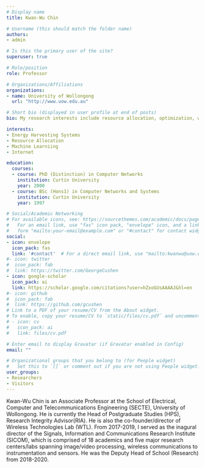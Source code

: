 ```yaml
---
# Display name
title: Kwan-Wu Chin

# Username (this should match the folder name)
authors:
- admin

# Is this the primary user of the site?
superuser: true

# Role/position
role: Professor

# Organizations/Affiliations
organizations:
- name: University of Wollongong
  url: "http://www.uow.edu.au"

# Short bio (displayed in user profile at end of posts)
bio: My research interests include resource allocation, optimization, wireless networks, Internet of Things.

interests:
- Energy Harvesting Systems
- Resource Allocation
- Machine Learniing
- Internet

education:
  courses:
  - course: PhD (Distinction) in Computer Networks
    institution: Curtin University
    year: 2000  
  - course: BSc (Hons1) in Computer Networks and Systems
    institution: Curtin University
    year: 1997

# Social/Academic Networking
# For available icons, see: https://sourcethemes.com/academic/docs/page-builder/#icons
#   For an email link, use "fas" icon pack, "envelope" icon, and a link in the
#   form "mailto:your-email@example.com" or "#contact" for contact widget.
social:
- icon: envelope
  icon_pack: fas
  link: '#contact'  # For a direct email link, use "mailto:kwanwu@uow.edu.au".
#- icon: twitter
#  icon_pack: fab
#  link: https://twitter.com/GeorgeCushen
- icon: google-scholar
  icon_pack: ai
  link: https://scholar.google.com/citations?user=hZxoGUsAAAAJ&hl=en
#- icon: github
#  icon_pack: fab
#  link: https://github.com/gcushen
# Link to a PDF of your resume/CV from the About widget.
# To enable, copy your resume/CV to `static/files/cv.pdf` and uncomment the lines below.
# - icon: cv
#   icon_pack: ai
#   link: files/cv.pdf

# Enter email to display Gravatar (if Gravatar enabled in Config)
email: ""

# Organizational groups that you belong to (for People widget)
#   Set this to `[]` or comment out if you are not using People widget.
user_groups:
- Researchers
- Visitors
---
```


Kwan-Wu Chin is an Associate Professor at the School of Electrical, Computer and Telecommunications Engineering (SECTE), University of Wollongong. He is currently the Head of Postgraduate Studies (HPS), Research Integrity Advisor(RIA).  He is also the co-founder/director of Wireless Technologies Lab (WTL). From 2017-2019, I served as the inagural director of the Signals, Information and Communications Research Institute (SICOM), which is comprised of 18 academics and five major research centers/labs spanning image/video processing, wireless communications to instrumentation and sensors.  He was the Deputy Head of School (Research) from 2018-2020.  
